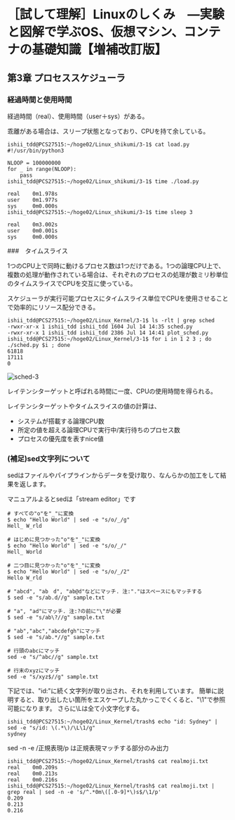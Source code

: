 
# ［試して理解］Linuxのしくみ　―実験と図解で学ぶOS、仮想マシン、コンテナの基礎知識【増補改訂版】

## 第3章 プロセススケジューラ

### 経過時間と使用時間

経過時間（real）、使用時間（user＋sys）がある。

乖離がある場合は、スリープ状態となっており、CPUを持て余している。

```
ishii_tdd@PCS27515:~/hoge02/Linux_shikumi/3-1$ cat load.py
#!/usr/bin/python3

NLOOP = 100000000
for _ in range(NLOOP):
    pass
ishii_tdd@PCS27515:~/hoge02/Linux_shikumi/3-1$ time ./load.py

real    0m1.978s
user    0m1.977s
sys     0m0.000s
ishii_tdd@PCS27515:~/hoge02/Linux_shikumi/3-1$ time sleep 3

real    0m3.002s
user    0m0.001s
sys     0m0.000s
```

###　タイムスライス

1つのCPU上で同時に動けるプロセス数は1つだけである。1つの論理CPU上で、複数の処理が動作されている場合は、それぞれのプロセスの処理が数ミリ秒単位のタイムスライスでCPUを交互に使っている。

スケジューラが実行可能プロセスにタイムスライス単位でCPUを使用させることで効率的にリソース配分できる。

```
ishii_tdd@PCS27515:~/hoge02/Linux_Kernel/3-1$ ls -rlt | grep sched
-rwxr-xr-x 1 ishii_tdd ishii_tdd 1604 Jul 14 14:35 sched.py
-rwxr-xr-x 1 ishii_tdd ishii_tdd 2386 Jul 14 14:41 plot_sched.py
ishii_tdd@PCS27515:~/hoge02/Linux_Kernel/3-1$ for i in 1 2 3 ; do ./sched.py $i ; done
61818
17111
0
```

![sched-3](https://github.com/141Tom/memo/assets/135770970/0f9288ee-f6de-4b7f-9006-a862f6d6cd5e)


レイテンシターゲットと呼ばれる時間に一度、CPUの使用時間を得られる。

レイテンシターゲットやタイムスライスの値の計算は、
- システムが搭載する論理CPU数
- 所定の値を超える論理CPUで実行中/実行待ちのプロセス数
- プロセスの優先度を表すnice値

### (補足)sed文字列について

sedはファイルやパイプラインからデータを受け取り、なんらかの加工をして結果を返します。

マニュアルよるとsedは「stream editor」です

```
# すべての"o"を"_"に変換
$ echo "Hello World" | sed -e "s/o/_/g"
Hell_ W_rld
 
# はじめに見つかった"o"を"_"に変換
$ echo "Hello World" | sed -e "s/o/_/"
Hell_ World
 
# 二つ目に見つかった"o"を"_"に変換
$ echo "Hello World" | sed -e "s/o/_/2"
Hello W_rld
```
```
# "abcd", "ab　d", "ab@d"などにマッチ. 注:"."はスペースにもマッチする
$ sed -e "s/ab.d//g" sample.txt
 
# "a", "ad"にマッチ. 注:?の前に"\"が必要
$ sed -e "s/ab\?//g" sample.txt
 
# "ab","abc","abcdefgh"にマッチ
$ sed -e "s/ab.*//g" sample.txt
 
# 行頭のabcにマッチ
sed -e "s/^abc//g" sample.txt
 
# 行末のxyzにマッチ
sed -e "s/xyz$//g" sample.txt
```


下記では、"id:"に続く文字列が取り出され、それを利用しています。
簡単に説明すると、取り出したい箇所をエスケープした丸かっこでくくると、"\1"で参照可能になります。
さらに\Lは全て小文字化する。

```
ishii_tdd@PCS27515:~/hoge02/Linux_Kernel/trash$ echo "id: Sydney" | sed -e "s/id: \(.*\)/\L\1/g"
sydney
```

sed -n -e /正規表現/p は正規表現マッチする部分のみ出力

```
ishii_tdd@PCS27515:~/hoge02/Linux_Kernel/trash$ cat realmoji.txt
real    0m0.209s
real    0m0.213s
real    0m0.216s
ishii_tdd@PCS27515:~/hoge02/Linux_Kernel/trash$ cat realmoji.txt | grep real | sed -n -e 's/^.*0m\([.0-9]*\)s$/\1/p'
0.209
0.213
0.216
```
